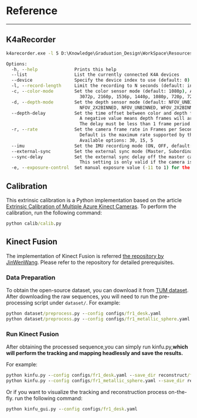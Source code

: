 # Reference

---

## K4aRecorder

```cmd
k4arecorder.exe -l 5 D:\Knowledge\Graduation_Design\WorkSpace\Resources\output-2.mkv

Options:
  -h, --help              Prints this help
  --list                  List the currently connected K4A devices
  --device                Specify the device index to use (default: 0)
  -l, --record-length     Limit the recording to N seconds (default: infinite)
  -c, --color-mode        Set the color sensor mode (default: 1080p), Available options:
                            3072p, 2160p, 1536p, 1440p, 1080p, 720p, 720p_NV12, 720p_YUY2, OFF
  -d, --depth-mode        Set the depth sensor mode (default: NFOV_UNBINNED), Available options:
                            NFOV_2X2BINNED, NFOV_UNBINNED, WFOV_2X2BINNED, WFOV_UNBINNED, PASSIVE_IR, OFF
  --depth-delay           Set the time offset between color and depth frames in microseconds (default: 0)
                            A negative value means depth frames will arrive before color frames.
                            The delay must be less than 1 frame period.
  -r, --rate              Set the camera frame rate in Frames per Second
                            Default is the maximum rate supported by the camera modes.
                            Available options: 30, 15, 5
  --imu                   Set the IMU recording mode (ON, OFF, default: ON)
  --external-sync         Set the external sync mode (Master, Subordinate, Standalone default: Standalone)
  --sync-delay            Set the external sync delay off the master camera in microseconds (default: 0)
                            This setting is only valid if the camera is in Subordinate mode.
  -e, --exposure-control  Set manual exposure value (-11 to 1) for the RGB camera (default: auto exposure)

```

## Calibration

This extrinsic calibration is a Python implementation based on the article [Extrinsic Calibration of Multiple Azure Kinect Cameras](https://tianyusong.com/2021/06/04/multiple-azure-kinect-extrinsic-calibration/).
To perform the calibration, run the following command:

```cmd
python calib/calib.py
```

## Kinect Fusion

The implementation of Kinect Fusion is referred [the repository by JinWenWang](https://github.com/JingwenWang95/KinectFusion/tree/master). Please refer to the repository for detailed prerequisites.

### Data Preparation

To obtain the open-source dataset, you can download it from [TUM dataset](https://vision.in.tum.de/data/datasets/rgbd-dataset/download). After downloading the raw sequences, you will need to run the pre-processing script under `dataset/`. For example:

```cmd
python dataset/preprocess.py --config configs/fr1_desk.yaml
python dataset/preprocess.py --config configs/fr1_metallic_sphere.yaml
```

### Run Kinect Fusion

After obtaining the processed sequence,you can simply run kinfu.py,**which will perform the tracking and mapping headlessly and save the results.**

For example:

```cmd
python kinfu.py --config configs/fr1_desk.yaml --save_dir reconstruct/fr1_desk
python kinfu.py --config configs/fr1_metallic_sphere.yaml --save_dir reconstruct/fr1_metallic_sphere
```

 Or if you want to visualize the tracking and reconstruction process on-the-fly.
 run the following command:

```cmd
python kinfu_gui.py --config configs/fr1_desk.yaml
```
